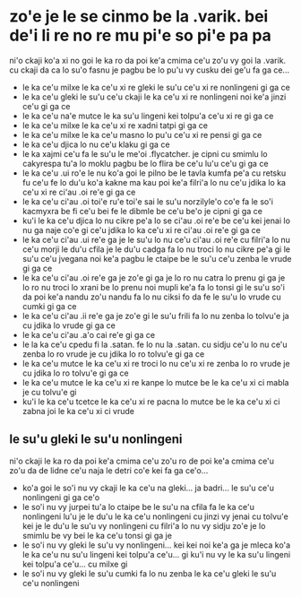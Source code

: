 zo'e je le se cinmo be la .varik. bei de'i li re no re mu pi'e so pi'e pa pa
============================================================================

ni'o ckaji ko'a xi no goi le ka ro da poi ke'a cmima ce'u zo'u vy goi la .varik. cu ckaji da ca lo su'o fasnu je pagbu be lo pu'u vy cusku dei ge'u fa ga ce...

* le ka ce'u milxe le ka ce'u xi re gleki le su'u ce'u xi re nonlingeni gi ga ce
* le ka ce'u gleki le su'u ce'u ckaji le ka ce'u xi re nonlingeni noi ke'a jinzi ce'u gi ga ce
* le ka ce'u na'e mutce le ka su'u lingeni kei tolpu'a ce'u xi re gi ga ce
* le ka ce'u milxe le ka ce'u xi re xadni tatpi gi ga ce
* le ka ce'u milxe le ka ce'u masno lo pu'u ce'u xi re pensi gi ga ce
* le ka ce'u djica lo nu ce'u klaku gi ga ce
* le ka xajmi ce'u fa le su'u le me'oi .flycatcher. je cipni cu smimlu lo cakyrespa tu'a lo moklu pagbu be lo flira be ce'u lu'u ce'u gi ga ce
* le ka ce'u .ui ro'e le nu ko'a goi le pilno be le tavla kumfa pe'a cu retsku fu ce'u fe lo du'u ko'a kakne ma kau poi ke'a filri'a lo nu ce'u jdika lo ka ce'u xi re ci'au .oi re'e gi ga ce
* le ka ce'u ci'au .oi toi'e ru'e toi'e sai le su'u norzilyle'o co'e fa le so'i kacmyxra be fi ce'u bei fe le dibmle be ce'u be'o je cipni gi ga ce
* ku'i le ka ce'u djica lo nu cikre pe'a lo se ci'au .oi re'e be ce'u kei jenai lo nu ga naje co'e gi ce'u jdika lo ka ce'u xi re ci'au .oi re'e gi ga ce
* le ka ce'u ci'au .ui re'e ga je le su'u lo nu ce'u ci'au .oi re'e cu filri'a lo nu ce'u morji le du'u cfila je le du'u cadga fa lo nu troci lo nu cikre pe'a gi le su'u ce'u jvegana noi ke'a pagbu le ctaipe be le su'u ce'u zenba le vrude gi ga ce
* le ka ce'u ci'au .oi re'e ga je zo'e gi ga je lo ro nu catra lo prenu gi ga je lo ro nu troci lo xrani be lo prenu noi mupli ke'a fa lo tonsi gi le su'u so'i da poi ke'a nandu zo'u nandu fa lo nu ciksi fo da fe le su'u lo vrude cu cumki gi ga ce
* le ka ce'u ci'au .ii re'e ga je zo'e gi le su'u frili fa lo nu zenba lo tolvu'e ja cu jdika lo vrude gi ga ce
* le ka ce'u ci'au .a'o cai re'e gi ga ce
* le la ka ce'u cpedu fi la .satan. fe lo nu la .satan. cu sidju ce'u lo nu ce'u zenba lo ro vrude je cu jdika lo ro tolvu'e gi ga ce
* le ka ce'u mutce le ka ce'u xi re troci lo nu ce'u xi re zenba lo ro vrude je cu jdika lo ro tolvu'e gi ga ce
* le ka ce'u mutce le ka ce'u xi re kanpe lo mutce be le ka ce'u xi ci mabla je cu tolvu'e gi
* ku'i le ka ce'u tcetce le ka ce'u xi re pacna lo mutce be le ka ce'u xi ci zabna joi le ka ce'u xi ci vrude

## le su'u gleki le su'u nonlingeni
ni'o ckaji le ka ro da poi ke'a cmima ce'u zo'u ro de poi ke'a cmima ce'u zo'u da de lidne ce'u naja le detri co'e kei fa ga ce'o...

* ko'a goi le so'i nu vy ckaji le ka ce'u na gleki... ja badri... le su'u ce'u nonlingeni gi ga ce'o
* le so'i nu vy jurpei tu'a lo ctaipe be le su'u na cfila fa le ka ce'u nonlingeni lu'u je le du'u le ka ce'u nonlingeni cu jinzi vy jenai cu tolvu'e kei je le du'u le su'u vy nonlingeni cu filri'a lo nu vy sidju zo'e je lo smimlu be vy bei le ka ce'u tonsi gi ga je
* le so'i nu vy gleki le su'u vy nonlingeni... kei kei noi ke'a ga je mleca ko'a le ka ce'u nu su'u lingeni kei tolpu'a ce'u... gi ku'i nu vy le ka su'u lingeni kei tolpu'a ce'u... cu milxe gi
* le so'i nu vy gleki le su'u cumki fa lo nu zenba le ka ce'u gleki le su'u ce'u nonlingeni
